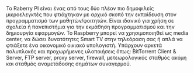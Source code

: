 Το Raberry PI είναι ένας από τους δύο πλέον πιο δημοφιλείς μικροελεγκτές που φτιάχτηκαν με αρχικό σκοπό την εκπαίδευση στον προγραμματισμό των μαθητών/φοιτητών. Είναι ιδανικό για χρήση σε σχολεία ή πανεπιστήμια για την εκμάθηση προγραμματισμού και την δημιουργία εφαρμογών. Το Raspberry μπορεί να χρησιμοποιηθεί ως media center, να δώσει δυνατότητες Smart TV στην τηλεόραση σας ή απλά να φτιάξετε ένα οικονομικό οικιακό υπολογιστή. Υπάρχουν αρκετά πολυπλοκές και προχωρήμενες υλοποιήσεις όπως: BitTorrent Client & Server, FTP server, proxy server, firewall, μετεωρολογικός σταθμός ακόμη και σταθμός αναμετάδοσης σημάτων συναγερμού.

